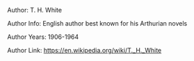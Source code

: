 Author: T. H. White

Author Info: English author best known for his Arthurian novels

Author Years: 1906-1964

Author Link: https://en.wikipedia.org/wiki/T._H._White
